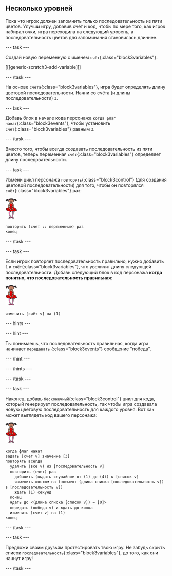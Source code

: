 ## Несколько уровней

Пока что игрок должен запомнить только последовательность из пяти цветов. Улучши игру, добавив счёт и код, чтобы по мере того, как игрок набирал очки, игра переходила на следующий уровень, а последовательность цветов для запоминания становилась длиннее.

\--- task \---

Создай новую переменную с именем `счёт`{:class="block3variables"}.

[[[generic-scratch3-add-variable]]]

\--- /task \---

На основе `счёта`{:class="block3variables"}, игра будет определять длину цветовой последовательности. Начни со счёта (и длины последовательности) `3`.

\--- task \---

Добавь блок в начале кода персонажа `когда флаг нажат`{:class="block3events"}, чтобы установить `счёт`{:class="block3variables"} равным `3`.

\--- /task \---

Вместо того, чтобы всегда создавать последовательность из пяти цветов, теперь переменная `счёт`{:class="block3variables"} определяет длину последовательности.

\--- task \---

Измени цикл персонажа `повторить`{:class="block3control"} (для создания цветовой последовательности) для того, чтобы он повторялся `счёт`{:class="block3variables"} раз:

![спрайт](images/ballerina.png)

```blocks3
повторить (счет :: переменные) раз
конец
```

\--- /task \---

\--- task \---

Если игрок повторяет последовательность правильно, нужно добавить `1` к `cчёт`{:class="block3variables"}, что увеличит длину следующей последовательности. Добавь следующий блок в код персонажа **когда понятно, что последовательность правильная**:

![спрайт](images/ballerina.png)

```blocks3
изменить [счёт v] на (1)
```

\--- hints \---

\--- hint \---

Ты понимаешь, что последовательность правильная, когда игра начинает `передавать` {:class="block3events"} сообщение "победа".

\--- /hint \---

\--- /hints \---

\--- /task \---

\--- task \---

Наконец, добавь `бесконечный`{:class="block3control"} цикл для кода, который генерирует последовательность, так чтобы игра создавала новую цветовую последовательность для каждого уровня. Вот как может выглядеть код вашего персонажа:

![балерина](images/ballerina.png)

```blocks3
когда флаг нажат
задать [счет v] значение [3]
повторять всегда 
  удалить (все v) из [последовательность v]
  повторить (счет) раз 
    добавить (выдать случайное от (1) до (4)) к [список v]
    изменить костюм на (элемент (длина списка [последовательность v]) в [последовательность v])
    ждать (1) секунд
  конец
  ждать до <(длина списка [список v]) = [0]>
  передать (победа v) и ждать до конца
  изменить [счет v] на (1)
конец
```

\--- /task \---

\--- task \---

Предложи своим друзьям протестировать твою игру. Не забудь скрыть список `последовательность`{:class="block3variables"}, до того, как они начнут игру!

\--- /task \---